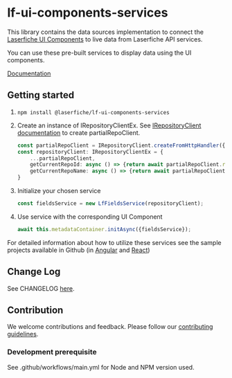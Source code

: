 <!--Copyright (c) Laserfiche.
Licensed under the MIT License. See LICENSE in the project root for license information.-->

# lf-ui-components-services

This library contains the data sources implementation to connect the [Laserfiche UI Components](https://www.npmjs.com/package/@laserfiche/lf-ui-components) to live data from Laserfiche API services.

You can use these pre-built services to display data using the UI components.

[Documentation](https://developer.laserfiche.com/)

## Getting started

1. `npm install @laserfiche/lf-ui-components-services`
1. Create an instance of IRepositoryClientEx. See [IRepositoryClient documentation](https://developer.laserfiche.com/) to create partialRepoClient.

    ```ts
    const partialRepoClient = IRepositoryClient.createFromHttpHandler({...});
    const repositoryClient: IRepositoryClientEx = {
        ...partialRepoClient,
        getCurrentRepoId: async () => {return await partialRepoClient.repositoriesClient.getRepositoryInfo()[0].repoId},
        getCurrentRepoName: async () => {return await partialRepoClient.repositoriesClient.getRepositoryInfo()[0].repoName},
    }
    ```

1. Initialize your chosen service

    ```ts
    const fieldsService = new LfFieldsService(repositoryClient);
    ```

1. Use service with the corresponding UI Component

    ```ts
    await this.metadataContainer.initAsync({fieldsService});
    ```

For detailed information about how to utilize these services see the sample projects available in Github (in [Angular](https://github.com/Laserfiche/lf-sample-OAuth-SPA-angular) and [React](https://github.com/Laserfiche/lf-sample-OAuth-SPA-react))

## Change Log

See CHANGELOG [here](https://github.com/Laserfiche/lf-ui-components-services/blob/HEAD/CHANGELOG.md).

## Contribution

We welcome contributions and feedback. Please follow our [contributing guidelines](https://github.com/Laserfiche/lf-ui-components-services/blob/HEAD/CONTRIBUTING.md).

### Development prerequisite

See .github/workflows/main.yml for Node and NPM version used.
